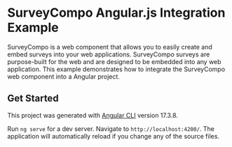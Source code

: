 # SurveyCompo Angular.js Integration Example

SurveyCompo is a web component that allows you to easily create and embed surveys into your web applications. SurveyCompo surveys are purpose-built for the web and are designed to be embedded into any web application. This example demonstrates how to integrate the SurveyCompo web component into a Angular project.

## Get Started

This project was generated with [Angular CLI](https://github.com/angular/angular-cli) version 17.3.8.

Run `ng serve` for a dev server. Navigate to `http://localhost:4200/`. The application will automatically reload if you change any of the source files.